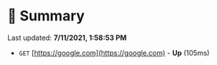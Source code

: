# 📖 Summary
Last updated: **7/11/2021, 1:58:53 PM**

- `GET` [https://google.com](https://google.com) - **Up** (105ms)
